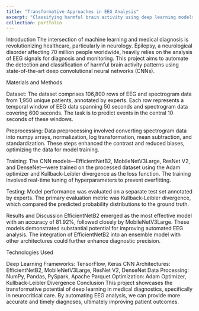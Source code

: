 ```yaml
---
title: "Transformative Approaches in EEG Analysis"
excerpt: "Classifying harmful brain activity using deep learning models<br/> <img src='/images/eeg.jpeg' style="width: 25%;">"
collection: portfolio
---
```


Introduction
The intersection of machine learning and medical diagnosis is revolutionizing healthcare, particularly in neurology. Epilepsy, a neurological disorder affecting 70 million people worldwide, heavily relies on the analysis of EEG signals for diagnosis and monitoring. This project aims to automate the detection and classification of harmful brain activity patterns using state-of-the-art deep convolutional neural networks (CNNs).

Materials and Methods

Dataset: The dataset comprises 106,800 rows of EEG and spectrogram data from 1,950 unique patients, annotated by experts. Each row represents a temporal window of EEG data spanning 50 seconds and spectrogram data covering 600 seconds. The task is to predict events in the central 10 seconds of these windows.

Preprocessing: Data preprocessing involved converting spectrogram data into numpy arrays, normalization, log transformation, mean subtraction, and standardization. These steps enhanced the contrast and reduced biases, optimizing the data for model training.

Training: The CNN models—EfficientNetB2, MobileNetV3Large, ResNet V2, and DenseNet—were trained on the processed dataset using the Adam optimizer and Kullback-Leibler divergence as the loss function. The training involved real-time tuning of hyperparameters to prevent overfitting.

Testing: Model performance was evaluated on a separate test set annotated by experts. The primary evaluation metric was Kullback-Leibler divergence, which compared the predicted probability distributions to the ground truth.

Results and Discussion
EfficientNetB2 emerged as the most effective model with an accuracy of 81.92%, followed closely by MobileNetV3Large. These models demonstrated substantial potential for improving automated EEG analysis. The integration of EfficientNetB2 into an ensemble model with other architectures could further enhance diagnostic precision.

Technologies Used

Deep Learning Frameworks: TensorFlow, Keras
CNN Architectures: EfficientNetB2, MobileNetV3Large, ResNet V2, DenseNet
Data Processing: NumPy, Pandas, PySpark, Apache Parquet
Optimization: Adam Optimizer, Kullback-Leibler Divergence
Conclusion
This project showcases the transformative potential of deep learning in medical diagnostics, specifically in neurocritical care. By automating EEG analysis, we can provide more accurate and timely diagnoses, ultimately improving patient outcomes.

